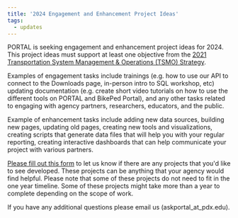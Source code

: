 ```yaml
---
title: '2024 Engagement and Enhancement Project Ideas'
tags:
  - updates
---
```


PORTAL is seeking engagement and enhancement project ideas for 2024. This project ideas must support at least one objective from the [2021 Transportation System Management & Operations (TSMO) Strategy](https://www.oregonmetro.gov/sites/default/files/2022/02/16/2021%20TSMO%20Strategy%20Final.pdf).  
  
Examples of engagement tasks include trainings (e.g. how to use our API to connect to the Downloads page, in-person intro to SQL workshop, etc) updating documentation (e.g. create short video tutorials on how to use the different tools on PORTAL and BikePed Portal), and any other tasks related to engaging with agency partners, researchers, educators, and the public.  
  
Example of enhancement tasks include adding new data sources, building new pages, updating old pages, creating new tools and visualizations, creating scripts that generate data files that will help you with your regular reporting, creating interactive dashboards that can help communicate your project with various partners.  
  
[Please fill out this form](https://forms.gle/cHq7ds5Z7C1xDbtd9) to let us know if there are any projects that you'd like to see developed. These projects can be anything that your agency would find helpful. Please note that some of these projects do not need to fit in the one year timeline. Some of these projects might take more than a year to complete depending on the scope of work.  
  
If you have any additional questions please email us (askportal_at_pdx.edu).